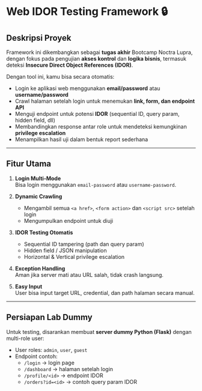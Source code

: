 # Web IDOR Testing Framework 🔒

## Deskripsi Proyek
Framework ini dikembangkan sebagai **tugas akhir** Bootcamp Noctra Lupra, dengan fokus pada pengujian **akses kontrol** dan **logika bisnis**, termasuk deteksi **Insecure Direct Object References (IDOR)**.  

Dengan tool ini, kamu bisa secara otomatis:  
- Login ke aplikasi web menggunakan **email/password** atau **username/password**  
- Crawl halaman setelah login untuk menemukan **link, form, dan endpoint API**  
- Menguji endpoint untuk potensi **IDOR** (sequential ID, query param, hidden field, dll)  
- Membandingkan response antar role untuk mendeteksi kemungkinan **privilege escalation**  
- Menampilkan hasil uji dalam bentuk report sederhana  

---

## Fitur Utama
1. **Login Multi-Mode**  
   Bisa login menggunakan `email-password` atau `username-password`.  

2. **Dynamic Crawling**  
   - Mengambil semua `<a href>`, `<form action>` dan `<script src>` setelah login  
   - Mengumpulkan endpoint untuk diuji  

3. **IDOR Testing Otomatis**  
   - Sequential ID tampering (path dan query param)  
   - Hidden field / JSON manipulation  
   - Horizontal & Vertical privilege escalation  

4. **Exception Handling**  
   Aman jika server mati atau URL salah, tidak crash langsung.  

5. **Easy Input**  
   User bisa input target URL, credential, dan path halaman secara manual.  

---

## Persiapan Lab Dummy
Untuk testing, disarankan membuat **server dummy Python (Flask)** dengan multi-role user:  
- User roles: `admin`, `user`, `guest`  
- Endpoint contoh:  
  - `/login` → login page  
  - `/dashboard` → halaman setelah login  
  - `/profile/<id>` → endpoint IDOR  
  - `/orders?id=<id>` → contoh query param IDOR  

